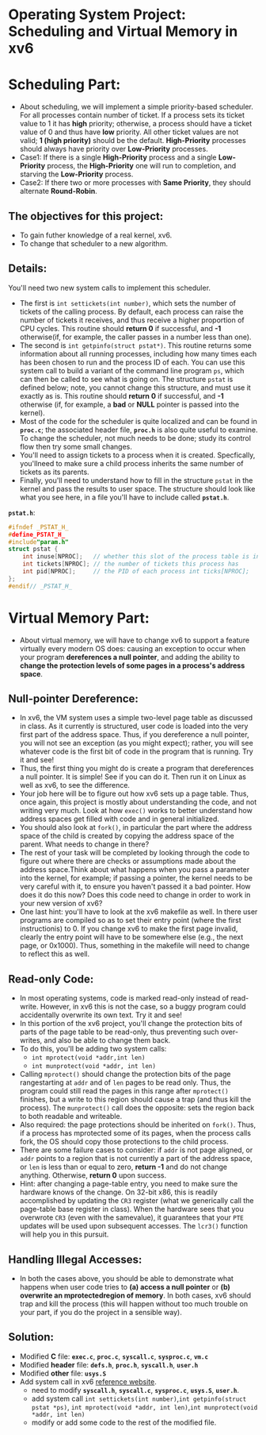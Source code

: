 # Operating System Project: Scheduling and Virtual Memory in xv6

# Scheduling Part:
* About scheduling, we will implement a simple priority-based scheduler. For all processes contain number of ticket. If a process sets its ticket value to 1 it has **high** priority; otherwise, a process should have a ticket value of 0 and thus have **low** priority. All other ticket values are not valid; **1 (high priority)** should be the default. **High-Priority** processes should always have priority over **Low-Priority** processes. 
* Case1: If there is a single **High-Priority** process and a single **Low-Priority** process, the **High-Priority** one will run to completion, and starving the **Low-Priority** process.
* Case2: If there two or more processes with **Same Priority**, they should alternate **Round-Robin**.

## The objectives for this project:
* To gain futher knowledge of a real kernel, xv6.
* To change that scheduler to a new algorithm.

## Details:
You'll need two new system calls to implement this scheduler. 
* The first is `int settickets(int number)`, which sets the number of tickets of the calling process. By default, each process can raise the number of tickets it receives, and thus receive a higher proportion of CPU cycles. This routine should **return 0** if successful, and **-1** otherwise(if, for example, the caller passes in a number less than one).
* The second is `int getpinfo(struct pstat*)`. This routine returns some information about all running processes, including how many times each has been chosen to run and the process ID of each. You can use this system call to build a variant of the command line program `ps`, which can then be called to see what is going on. The structure `pstat` is defined below; note, you cannot change this structure, and must use it exactly as is. This routine should **return 0** if successful, and **-1** otherwise (if, for example, a **bad** or **NULL** pointer is passed into the kernel).
* Most of the code for the scheduler is quite localized and can be found in **`proc.c`**; the associated header file, **`proc.h`** is also quite useful to examine. To change the scheduler, not much needs to be done; study its control flow then try some small changes.
* You'll need to assign tickets to a process when it is created. Specfically, you'llneed to make sure a child process inherits the same number of tickets as its parents. 
* Finally, you'll need to understand how to fill in the structure `pstat` in the kernel and pass the results to user space. The structure should look like what you see here, in a file you'll have to include called **`pstat.h`**.

**`pstat.h`**:
``` C
#ifndef _PSTAT_H_
#define_PSTAT_H_
#include"param.h"
struct pstat {
    int inuse[NPROC];   // whether this slot of the process table is in use (1 or 0)
    int tickets[NPROC]; // the number of tickets this process has
    int pid[NPROC];     // the PID of each process int ticks[NPROC];   // the number of ticks each process has accumulated 
};
#endif// _PSTAT_H_
```

# Virtual Memory Part:
* About virtual memory, we will have to change xv6 to support a feature virtually every modern OS does: causing an exception to occur when your program **dereferences a null pointer**, and adding the ability to **change the protection levels of some pages in a process's address space**.

## Null-pointer Dereference:
* In xv6, the VM system uses a simple two-level page table as discussed in class. As it currently is structured, user code is loaded into the very first part of the address space. Thus, if you dereference a null pointer, you will not see an exception (as you might expect); rather, you will see whatever code is the first bit of code in the program that is running. Try it and see!
* Thus, the first thing you might do is create a program that dereferences a null pointer. It is simple! See if you can do it. Then run it on Linux as well as xv6, to see the difference.
* Your job here will be to figure out how xv6 sets up a page table. Thus, once again, this project is mostly about understanding the code, and not writing very much. Look at how `exec()` works to better understand how address spaces get filled with code and in general initialized.
* You should also look at `fork()`, in particular the part where the address space of the child is created by copying the address space of the parent. What needs to change in there?
* The rest of your task will be completed by looking through the code to figure out where there are checks or assumptions made about the address space.Think about what happens when you pass a parameter into the kernel, for example; if passing a pointer, the kernel needs to be very careful with it, to ensure you haven't passed it a bad pointer. How does it do this now? Does this code need to change in order to work in your new version of xv6?
* One last hint: you'll have to look at the xv6 makefile as well. In there user programs are compiled so as to set their entry point (where the first instructionis) to 0. If you change xv6 to make the first page invalid, clearly the entry point will have to be somewhere else (e.g., the next page, or 0x1000). Thus, something in the makefile will need to change to reflect this as well.

## Read-only Code:
* In most operating systems, code is marked read-only instead of read-write. However, in xv6 this is not the case, so a buggy program could accidentally overwrite its own text. Try it and see!
* In this portion of the xv6 project, you'll change the protection bits of parts of the page table to be read-only, thus preventing such over-writes, and also be able to change them back.
* To do this, you'll be adding two system calls:  
    * `int mprotect(void *addr,int len)`
    * `int munprotect(void *addr, int len)`
* Calling `mprotect()` should change the protection bits of the page rangestarting at `addr` and of `len` pages to be read only. Thus, the program could still read the pages in this range after `mprotect()` finishes, but a write to this region should cause a trap (and thus kill the process). The `munprotect()` call does the opposite: sets the region back to both readable and writeable.
* Also required: the page protections should be inherited on `fork()`. Thus, if a process has mprotected some of its pages, when the process calls fork, the OS should copy those protections to the child process.
* There are some failure cases to consider: if `addr` is not page aligned, or `addr` points to a region that is not currently a part of the address space, or `len` is less than or equal to zero, **return -1** and do not change anything. Otherwise, **return 0** upon success.
* Hint: after changing a page-table entry, you need to make sure the hardware knows of the change. On 32-bit x86, this is readily accomplished by updating the `CR3` register (what we generically call the page-table base register in class). When the hardware sees that you overwrote `CR3` (even with the samevalue), it guarantees that your `PTE` updates will be used upon subsequent accesses. The `lcr3()` function will help you in this pursuit.

## Handling Illegal Accesses:
* In both the cases above, you should be able to demonstrate what happens when user code tries to **(a) access a null pointer** or **(b) overwrite an mprotectedregion of memory**. In both cases, xv6 should trap and kill the process (this will happen without too much trouble on your part, if you do the project in a sensible way).

## Solution:
* Modified **C** file: **`exec.c`**, **`proc.c`**, **`syscall.c`**, **`sysproc.c`**, **`vm.c`**
* Modified **header** file: **`defs.h`**, **`proc.h`**, **`syscall.h`**, **`user.h`**
* Modified **other** file: **`usys.S`**
* Add system call in xv6 [reference website](https://www.geeksforgeeks.org/xv6-operating-system-adding-a-new-system-call/).
    * need to modify **`syscall.h`**, **`syscall.c`**, **`sysproc.c`**, **`usys.S`**, **`user.h`**.
    * add system call `int settickets(int number)`,`int getpinfo(struct pstat *ps)`, `int mprotect(void *addr, int len)`,`int munprotect(void *addr, int len)`
    * modify or add some code to the rest of the modified file.


